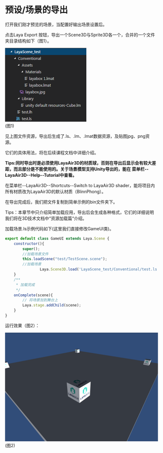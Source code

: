 # 预设/场景的导出

打开我们刚才预览的场景，当配置好输出场景设置后。

点击Laya Export 按钮，导出一个Scene3D与Sprite3D各一个，合并的一个文件夹目录结构如下（图1）。

![](img/1.png)<br>(图1)

见上图文件资源，导出后生成了.ls、.lm、.lmat数据资源，及贴图jpg、png资源。

它们的具体用法，将在后续课程文档中详细介绍。

**Tips:同时导出时是必须使用LayaAir3D的材质球，否则在导出后显示会有较大差距，而且部分是不能使用的。关于场景模型支持Unity导出的，能在 菜单栏--LayaAir3D--Help--Tutorial中查看。**

在菜单栏--LayaAir3D--Shortcuts--Switch to LayaAir3D shader，能将项目内所有材质改为LayaAir3D的默认材质（BlinnPhong）。

在导出完成后，我们把文件复制到简单示例的bin文件夹下。

Tips：本章节中只介绍简单加载应用，导出后会生成各种格式，它们的详细说明我们将在3D技术文档中“资源加载篇“介绍。

加载场景.ls示例代码如下(这里我们直接修改GameUI类)。

```javascript
export default class GameUI extends Laya.Scene {
    constructor(){
        super();
        //加载场景文件
        this.loadScene("test/TestScene.scene");
        //加载场景
        		Laya.Scene3D.load('LayaScene_test/Conventional/test.ls',Laya.Handler.create(this,this.onComplete))
    }
    /**
	 * 加载完成
	 */
    onComplete(scene){
        // 将场景加到舞台上
        Laya.stage.addChild(scene);
    }
}
```

运行效果（图2）：

![](img/2.png)<br>(图2)